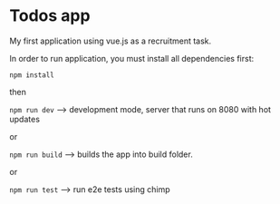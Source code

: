 # Todos app

My first application using vue.js as a recruitment task. 

In order to run application, you must install all dependencies first:

`npm install`

then

`npm run dev` --> development mode, server that runs on 8080 with hot updates

or

`npm run build` --> builds the app into build folder. 

or 

`npm run test` --> run e2e tests using chimp